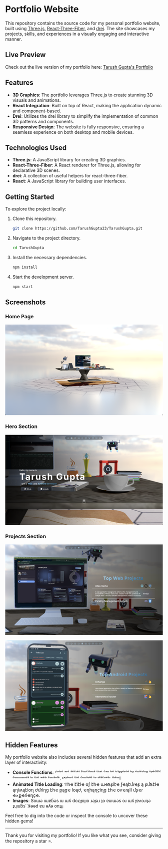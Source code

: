 # Portfolio Website

This repository contains the source code for my personal portfolio website, built using [Three.js](https://threejs.org/), [React-Three-Fiber](https://docs.pmnd.rs/react-three-fiber/getting-started/introduction), and [drei](https://github.com/pmndrs/drei). The site showcases my projects, skills, and experiences in a visually engaging and interactive manner.

## Live Preview

Check out the live version of my portfolio here: [Tarush Gupta's Portfolio](https://github.com/TarushGupta23/TarushGupta/tree/main)

## Features

- **3D Graphics**: The portfolio leverages Three.js to create stunning 3D visuals and animations.
- **React Integration**: Built on top of React, making the application dynamic and component-based.
- **Drei**: Utilizes the drei library to simplify the implementation of common 3D patterns and components.
- **Responsive Design**: The website is fully responsive, ensuring a seamless experience on both desktop and mobile devices.

## Technologies Used

- **Three.js**: A JavaScript library for creating 3D graphics.
- **React-Three-Fiber**: A React renderer for Three.js, allowing for declarative 3D scenes.
- **drei**: A collection of useful helpers for react-three-fiber.
- **React**: A JavaScript library for building user interfaces.

## Getting Started

To explore the project locally:

1. Clone this repository.
   ```bash
   git clone https://github.com/TarushGupta23/TarushGupta.git
   ```
2. Navigate to the project directory.
   ```bash
   cd TarushGupta
   ```
3. Install the necessary dependencies.
   ```bash
   npm install
   ```
4. Start the development server.
   ```bash
   npm start
   ```

## Screenshots

### Home Page
![Home Page](https://github.com/TarushGupta23/storage/blob/main/Potfolio_3js/a.png)

### Hero Section
![Hero Page](https://github.com/TarushGupta23/storage/blob/main/Potfolio_3js/b.png)

### Projects Section
![Web Projects](https://github.com/TarushGupta23/storage/blob/main/Potfolio_3js/c.png)

![Android Projects](https://github.com/TarushGupta23/storage/blob/main/Potfolio_3js/d.png)

## Hidden Features

My portfolio website also includes several hidden features that add an extra layer of interactivity:

- **Console Functions**: ᵀʰᵉʳᵉ ᵃʳᵉ ˢᵉᶜʳᵉᵗ ᶠᵘⁿᶜᵗⁱᵒⁿˢ ᵗʰᵃᵗ ᶜᵃⁿ ᵇᵉ ᵗʳⁱᵍᵍᵉʳᵉᵈ ᵇʸ ᵉⁿᵗᵉʳⁱⁿᵍ ˢᵖᵉᶜⁱᶠⁱᶜ ᶜᵒᵐᵐᵃⁿᵈˢ ⁱⁿ ᵗʰᵉ ʷᵉᵇ ᶜᵒⁿˢᵒˡᵉ. ᴱˣᵖˡᵒʳᵉ ᵗʰᵉ ᶜᵒⁿˢᵒˡᵉ ᵗᵒ ᵈⁱˢᶜᵒᵛᵉʳ ᵗʰᵉᵐ!
- **Animated Title Loading**: Ͳհҽ էìէӀҽ օƒ էհҽ աҽҍʂìէҽ ƒҽąէմɾҽʂ ą ʂմҍէӀҽ ąղìʍąէìօղ ժմɾìղց էհҽ քąցҽ Ӏօąժ, ҽղհąղçìղց էհҽ օѵҽɾąӀӀ մʂҽɾ ҽ×քҽɾìҽղçҽ.
- **Images**: Soɯǝ ıɯɐƃǝs ıu ɯʎ doɹʇɟoןıo ɹǝɟǝɹ ʇo ɐuıɯǝs oɹ ɯʎ ɟɐʌoɹıʇǝ ʇɥıuƃs˙ ꓘǝǝd ɐu ǝʎǝ onʇ¡¡

Feel free to dig into the code or inspect the console to uncover these hidden gems!

---

Thank you for visiting my portfolio! If you like what you see, consider giving the repository a star ⭐.
